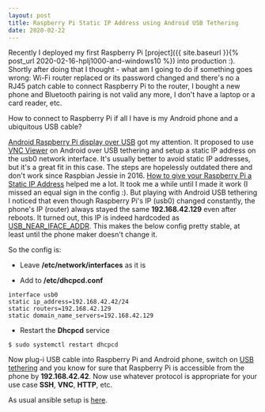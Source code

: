 ```yaml
---
layout: post
title: Raspberry Pi Static IP Address using Android USB Tethering
date: 2020-02-22
---
```

Recently I deployed my first Raspberry Pi [project]({{ site.baseurl }}{% post_url 2020-02-16-hplj1000-and-windows10 %}) into production :).
Shortly after doing that I thought - what am I going to do if something goes wrong: Wi-Fi router replaced or its password changed and
there's no a RJ45 patch cable to connect Raspberry Pi to the router, I bought a new phone and Bluetooth pairing is not valid any more, I don't
have a laptop or a card reader, etc.

How to connect to Raspberry Pi if all I have is my Android phone and a ubiquitous USB cable?

[Android Raspberry Pi display over USB](https://joshuawoehlke.com/android-raspberry-pi-display-over-usb/) got my attention.
It proposed to use [VNC Viewer](https://www.raspberrypi.org/documentation/remote-access/vnc/) on Android over USB tethering and
setup a static IP address on the usb0 network interface. It's usually better to avoid static IP addresses, but it's a great fit in this case.
The steps are hopelessly outdated there and don't work since Raspbian Jessie in 2016.
[How to give your Raspberry Pi a Static IP Address](https://thepihut.com/blogs/raspberry-pi-tutorials/how-to-give-your-raspberry-pi-a-static-ip-address-update)
helped me a lot. It took me a while until I made it work (I missed an equal sign in the config :). But playing with Android USB tethering
I noticed that even though Raspberry Pi's IP (usb0) changed constantly, the phone's IP (router) always stayed the same **192.168.42.129** even after reboots.
It turned out, this IP is indeed hardcoded as
[USB_NEAR_IFACE_ADDR](https://android.stackexchange.com/questions/46499/how-configure-the-dhcp-settings-of-wifi-tethering-hotspot-on-android).
This makes the below config pretty stable, at least until the phone maker doesn't change it.

So the config is:

* Leave **/etc/network/interfaces** as it is

* Add to **/etc/dhcpcd.conf**
```
interface usb0
static ip_address=192.168.42.42/24
static routers=192.168.42.129
static domain_name_servers=192.168.42.129
```

* Restart the **Dhcpcd** service
```
$ sudo systemctl restart dhcpcd
```

Now plug-i USB cable into Raspberry Pi and Android phone, switch on
[USB tethering](https://www.instructables.com/id/Android-USB-Tethering/) and you know for sure
that Raspberry Pi is accessible from the phone by **192.168.42.42**.
Now use whatever protocol is appropriate for your use case **SSH**, **VNC**, **HTTP**, etc.

As usual ansible setup is [here](https://github.com/ten0s/rpi/tree/buster/roles/usb-static-ip).
